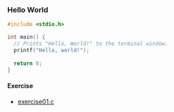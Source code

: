 ### Hello World

```c
#include <stdio.h>

int main() {
  // Prints "Hello, World!" to the terminal window.
  printf("Hello, world!");
  
  return 0;
}
```
#### Exercise
 - [exercise01.c](exercise-01/exercise01.c)
